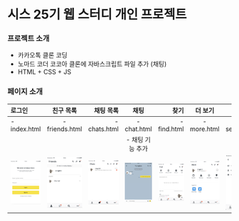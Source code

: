 # 시스 25기 웹 스터디 개인 프로젝트

### 프로젝트 소개

- 카카오톡 클론 코딩
- 노마드 코더 코코아 클론에 자바스크립트 파일 추가 (채팅)
- HTML + CSS + JS

### 페이지 소개
| 로그인 | 친구 목록 | 채팅 목록 | 채팅 | 찾기 | 더 보기 | 설정 |
|:----------|:----------:|----------:|:----------:|----------:|:----------:|----------:|
| - index.html | - friends.html | - chats.html | - chat.html | - find.html | - more.html | - settings.html |
|  |  |  | - 채팅 기능 추가 |  |  |  |
| <img src="screen shots/1-index.png" width="150"> | <img src="screen shots/2-friends.png" width="150"> | <img src="screen shots/3-chats.png" width="150"> | <img src="screen shots/4-chat.png" width="150"> | <img src="screen shots/5-find.png" width="150"> | <img src="screen shots/6-more.png" width="150"> | <img src="screen shots/7-settings.png" width="150"> |
